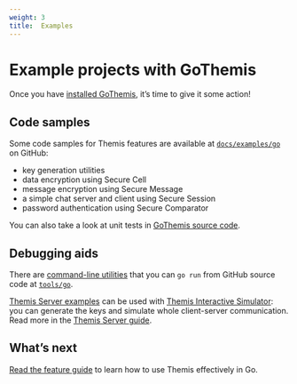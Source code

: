 ```yaml
---
weight: 3
title:  Examples
---
```


# Example projects with GoThemis

Once you have [installed GoThemis](../installation/), it’s time to give it some action!

## Code samples

Some code samples for Themis features are available
at [`docs/examples/go`](https://github.com/cossacklabs/themis/tree/master/docs/examples/go)
on GitHub:

  - key generation utilities
  - data encryption using Secure Cell
  - message encryption using Secure Message
  - a simple chat server and client using Secure Session
  - password authentication using Secure Comparator

You can also take a look at unit tests
in [GoThemis source code](https://github.com/cossacklabs/themis/tree/master/gothemis).

## Debugging aids

There are [command-line utilities](/docs/themis/debugging/cli-utilities/#go)
that you can `go run` from GitHub source code
at [`tools/go`](https://github.com/cossacklabs/themis/tree/master/tools/go).

[Themis Server examples](https://github.com/cossacklabs/themis/tree/master/docs/examples/Themis-server/go)
can be used with [Themis Interactive Simulator](/simulator/interactive/):
you can generate the keys and simulate whole client-server communication.
Read more in the [Themis Server guide](/docs/themis/debugging/themis-server/).

## What’s next

[Read the feature guide](../features/)
to learn how to use Themis effectively in Go.

